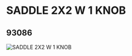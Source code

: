 # SADDLE 2X2 W 1 KNOB
## 93086
![SADDLE 2X2 W 1 KNOB](https://lc-www-live-s.legocdn.com/media/bricks/5/2/4599732.jpg)